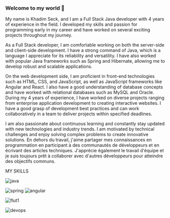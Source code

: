 ### Welcome to my world 👋

<!--
**Khadim-Bamba-ck/Khadim-Bamba-ck** is a ✨ _special_ ✨ repository because its `README.md` (this file) appears on your GitHub profile.

Here are some ideas to get you started:

- 🔭 I’m currently working o ...
- 🌱 I’m currently learning ...
- 👯 I’m looking to collaborate on ...
- 🤔 I’m looking for help with ...
- 💬 Ask me about ...
- 📫 How to reach me: ...
- 😄 Pronouns: ...
- ⚡ Fun fact: ...
-->
My name is Khadim Seck, and I am a Full Stack Java developer with 4 years of experience in the field. I developed my skills and passion for programming early in my career and have worked on several exciting projects throughout my journey.

As a Full Stack developer, I am comfortable working on both the server-side and client-side development. I have a strong command of Java, which is a language I appreciate for its reliability and versatility. I have also worked with popular Java frameworks such as Spring and Hibernate, allowing me to develop robust and scalable applications.

On the web development side, I am proficient in front-end technologies such as HTML, CSS, and JavaScript, as well as JavaScript frameworks like Angular and React. I also have a good understanding of database concepts and have worked with relational databases such as MySQL and Oracle.
During my 4 years of experience, I have worked on diverse projects ranging from enterprise application development to creating interactive websites. I have a good grasp of development best practices and can work collaboratively in a team to deliver projects within specified deadlines.

I am also passionate about continuous learning and constantly stay updated with new technologies and industry trends. I am motivated by technical challenges and enjoy solving complex problems to create innovative solutions.
En dehors du travail, j'aime partager mes connaissances en programmation en participant à des communautés de développeurs et en écrivant des articles techniques. J'apprécie également le travail d'équipe et je suis toujours prêt à collaborer avec d'autres développeurs pour atteindre des objectifs communs.


MY SKILLS


![java](https://github.com/Khadim-Bamba-ck/Khadim-Bamba-ck/assets/67064367/01d8e3e6-7934-4acd-a791-f7a7bdd02929)

![spring](https://github.com/Khadim-Bamba-ck/Khadim-Bamba-ck/assets/67064367/39c415fe-66bc-4cdb-b652-ba2781a0ccad)         ![angular](https://github.com/Khadim-Bamba-ck/Khadim-Bamba-ck/assets/67064367/20bbc5d5-7b99-4874-9d5a-aa0f2761511c)

![flut1](https://github.com/Khadim-Bamba-ck/Khadim-Bamba-ck/assets/67064367/6865439d-fc61-43e1-a982-1a90af8055c2)


![devops](https://github.com/Khadim-Bamba-ck/Khadim-Bamba-ck/assets/67064367/79d56b34-7c6c-4958-82d1-e3ff35e1fd81)

